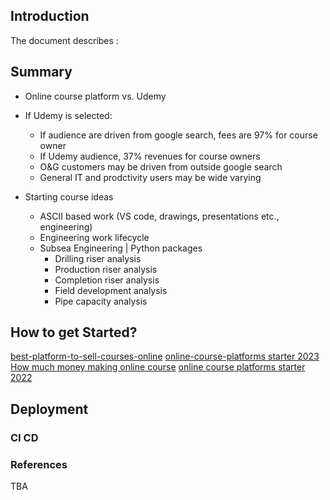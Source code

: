 ## Introduction
The document describes :

## Summary

- Online course platform vs. Udemy
- If Udemy is selected:
    - If audience are driven from google search, fees are 97% for course owner
    - If Udemy audience, 37% revenues for course owners
    - O&G customers may be driven from outside google search
    - General IT and prodctivity users may be wide varying

- Starting course ideas
    - ASCII based work (VS code, drawings, presentations etc., engineering)
    - Engineering work lifecycle
    - Subsea Engineering | Python packages
        - Drilling riser analysis
        - Production riser analysis
        - Completion riser analysis
        - Field development analysis
        - Pipe capacity analysis

## How to get Started?
[best-platform-to-sell-courses-online](https://www.mightynetworks.com/resources/best-platform-to-sell-courses-online)
[online-course-platforms starter 2023](https://zapier.com/blog/online-course-platforms/)
[How much money making online course](https://www.learnworlds.com/how-much-money-can-you-make-selling-online-courses/)
[online course platforms starter 2022](https://makemoneylab.net/create-your-online-course/best-online-course-platforms-ultimate-guide/)

## Deployment

### CI CD


### References

TBA